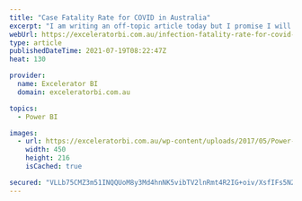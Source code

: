 ```yaml
---
title: "Case Fatality Rate for COVID in Australia"
excerpt: "I am writing an off-topic article today but I promise I will circle back later in the week with a follow up article bringing it back on topic. In this article, I am going to share a COVID report I built today, and later in the week I will post [...]Read More »"
webUrl: https://exceleratorbi.com.au/infection-fatality-rate-for-covid-in-australia/
type: article
publishedDateTime: 2021-07-19T08:22:47Z
heat: 130

provider:
  name: Excelerator BI
  domain: exceleratorbi.com.au

topics:
  - Power BI

images:
  - url: https://exceleratorbi.com.au/wp-content/uploads/2017/05/Power-Query-Academy-Logo-450x216.png
    width: 450
    height: 216
    isCached: true

secured: "VLLb75CMZ3m51INQQUoM8y3Md4hnNK5vibTV2lnRmt4R2IG+oiv/XsfIFs5N2cmcuSvDXYcE/y0Ca2f8QB/m3MbwIbUBLXSQgRoSISL0aO6Y9IexqxcXBb9chBTbBqjmBQPnIzfxpMYcYRmfj/e0wkMFGv/DEjPRqt4vGRly4UQjYR/iKSFmTyivgUt6+tzxHcIyqFsERsgRvx6ylNAfAb7QqZ2d5VjlnrULAVR8uJJaHYys/BYBOk2ZISXQQsqlvWRvrq1yQxA70odCQb9ljJVvMDBouSU3oUzrfdMecS4bR2pyISaFeVD4xpBmYnyoGPPpbMmU9Jf8LlzpmmLcrp8AGFWlC5kNNvm7tbGaQ7s=;AK4Vv8x3GZPbhLSKdDWOUQ=="
---
```


